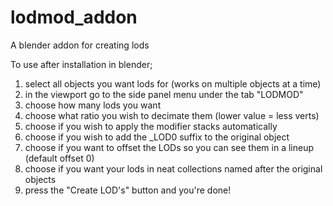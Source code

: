# lodmod_addon
A blender addon for creating lods

To use after installation in blender;

1) select all objects you want lods for (works on multiple objects at a time)
2) in the viewport go to the side panel menu under the tab "LODMOD"
3) choose how many lods you want
4) choose what ratio you wish to decimate them (lower value = less verts)
5) choose if you wish to apply the modifier stacks automatically
6) choose if you wish to add the _LOD0 suffix to the original object
7) choose if you want to offset the LODs so you can see them in a lineup (default offset 0)
8) choose if you want your lods in neat collections named after the original objects
8) press the "Create LOD's" button and you're done!
